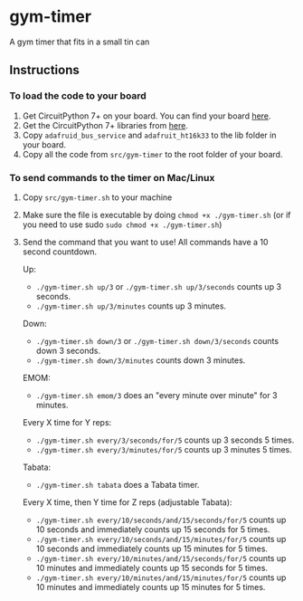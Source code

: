 # gym-timer
A gym timer that fits in a small tin can

## Instructions
### To load the code to your board
1. Get CircuitPython 7+ on your board. You can find your board [here](https://circuitpython.org/downloads).
1. Get the CircuitPython 7+ libraries from [here](https://circuitpython.org/libraries).
1. Copy `adafruid_bus_service` and `adafruit_ht16k33` to the lib folder in your board.
1. Copy all the code from `src/gym-timer` to the root folder of your board.

### To send commands to the timer on Mac/Linux
1. Copy `src/gym-timer.sh` to your machine 
1. Make sure the file is executable by doing `chmod +x ./gym-timer.sh` (or if you need to use sudo `sudo chmod +x ./gym-timer.sh`)
1. Send the command that you want to use! All commands have a 10 second countdown.

    Up:
    - `./gym-timer.sh up/3` or `./gym-timer.sh up/3/seconds` counts up 3 seconds.
    - `./gym-timer.sh up/3/minutes` counts up 3 minutes.

    Down:
    - `./gym-timer.sh down/3` or `./gym-timer.sh down/3/seconds` counts down 3 seconds.
    - `./gym-timer.sh down/3/minutes` counts down 3 minutes.

    EMOM:
    - `./gym-timer.sh emom/3` does an "every minute over minute" for 3 minutes.

    Every X time for Y reps:
    - `./gym-timer.sh every/3/seconds/for/5` counts up 3 seconds 5 times.
    - `./gym-timer.sh every/3/minutes/for/5` counts up 3 minutes 5 times.

    Tabata:
    - `./gym-timer.sh tabata` does a Tabata timer.

    Every X time, then Y time for Z reps (adjustable Tabata):
    - `./gym-timer.sh every/10/seconds/and/15/seconds/for/5` counts up 10 seconds and immediately counts up 15 seconds for 5 times.
    - `./gym-timer.sh every/10/seconds/and/15/minutes/for/5` counts up 10 seconds and immediately counts up 15 minutes for 5 times.
    - `./gym-timer.sh every/10/minutes/and/15/seconds/for/5` counts up 10 minutes and immediately counts up 15 seconds for 5 times.
    - `./gym-timer.sh every/10/minutes/and/15/minutes/for/5` counts up 10 minutes and immediately counts up 15 minutes for 5 times.